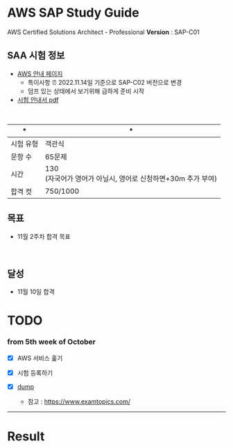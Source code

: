 # AWS SAP Study Guide
AWS Certified Solutions Architect - Professional
**Version** : SAP-C01

## SAA 시험 정보
- [AWS 안내 페이지](https://aws.amazon.com/ko/certification/certified-solutions-architect-professional/)
  - 특이사항 ⏰ 2022.11.14일 기준으로 SAP-C02 버전으로 변경
  - 덤프 있는 상태에서 보기위해 급하게 준비 시작
- [시험 안내서 pdf](https://d1.awsstatic.com/ko_KR/training-and-certification/docs-sa-assoc/AWS-Certified-Solutions-Architect-Associate_Exam-Guide.pdf)
<br>

| * | *                                                       |
| --------- | ------------------------------------------------------------ |
| 시험 유형 | 객관식                                                       |
| 문항 수   | 65문제                                                       |
| 시간      | 130 <br />(자국어가 영어가 아닐시, 영어로 신청하면+30m 추가 부여) |
| 합격 컷   | 750/1000                                                     |

## 목표 
- 11월 2주차 합격 목표

<br>

## 달성
- 11월 10일 합격

# TODO
### from 5th week of October
- [x] AWS 서비스 훑기

- [x] 시험 등록하기

- [x] [dump](https://www.examtopics.com/exams/amazon/aws-certified-solutions-architect-professional/)
  - 참고 : https://www.examtopics.com/



---

# Result